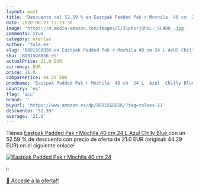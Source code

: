```yaml
---
layout: post
title: 'Descuento del 52.59 % en Eastpak Padded Pak r Mochila  40 cm  24 '
date: 2020-08-27 12:23:30
image: 'https://m.media-amazon.com/images/I/31pKsrjQhVL._SL400_.jpg'
comments: true
category: ofertas
author: 'tole.es'
slug: 'B0815G8B5K-es Eastpak Padded Pak r Mochila 40 cm 24 L Azul Chilly Blue'
sku: 'B0815G8B5K-es'
actualPrice: 21.0 EUR
currency: EUR
price: 21.0
comparePrice: 44.29 EUR
prodname: 'Eastpak Padded Pak r Mochila  40 cm  24 L  Azul  Chilly Blue '
country: 'es'
flag: '🇪🇸'
brand: ''
buyurl: 'https://www.amazon.es/dp/B0815G8B5K/?tag=tolees-21'
descuento: '52.59'
average: '21.0'
---
```


Tienes [Eastpak Padded Pak r Mochila  40 cm  24 L  Azul  Chilly Blue ](https://www.amazon.es/dp/B0815G8B5K/?tag=tolees-21) con un 52.59 % de descuento con precio de oferta de 21.0 EUR (original: 44.29 EUR) en el siguiente enlace!

[![Eastpak Padded Pak r Mochila  40 cm  24 ](https://m.media-amazon.com/images/I/31pKsrjQhVL._SL400_.jpg)](https://www.amazon.es/dp/B0815G8B5K/?tag=tolees-21)

ℹ️:


[🛒 Accede a la oferta!!](https://www.amazon.es/dp/B0815G8B5K/?tag=tolees-21)
